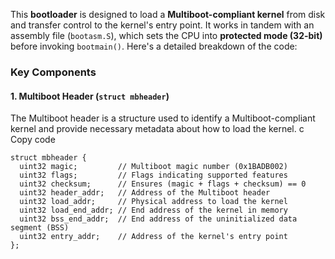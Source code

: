 This **bootloader** is designed to load a **Multiboot-compliant kernel** from disk and transfer control to the kernel's entry point. It works in tandem with an assembly file (`bootasm.S`), which sets the CPU into **protected mode (32-bit)** before invoking `bootmain()`.
Here's a detailed breakdown of the code:


### **Key Components**

#### 1. **Multiboot Header (****`struct mbheader`****)**
The Multiboot header is a structure used to identify a Multiboot-compliant kernel and provide necessary metadata about how to load the kernel.
c
Copy code



```
struct mbheader {
  uint32 magic;         // Multiboot magic number (0x1BADB002)
  uint32 flags;         // Flags indicating supported features
  uint32 checksum;      // Ensures (magic + flags + checksum) == 0
  uint32 header_addr;   // Address of the Multiboot header
  uint32 load_addr;     // Physical address to load the kernel
  uint32 load_end_addr; // End address of the kernel in memory
  uint32 bss_end_addr;  // End address of the uninitialized data segment (BSS)
  uint32 entry_addr;    // Address of the kernel's entry point
};

```



